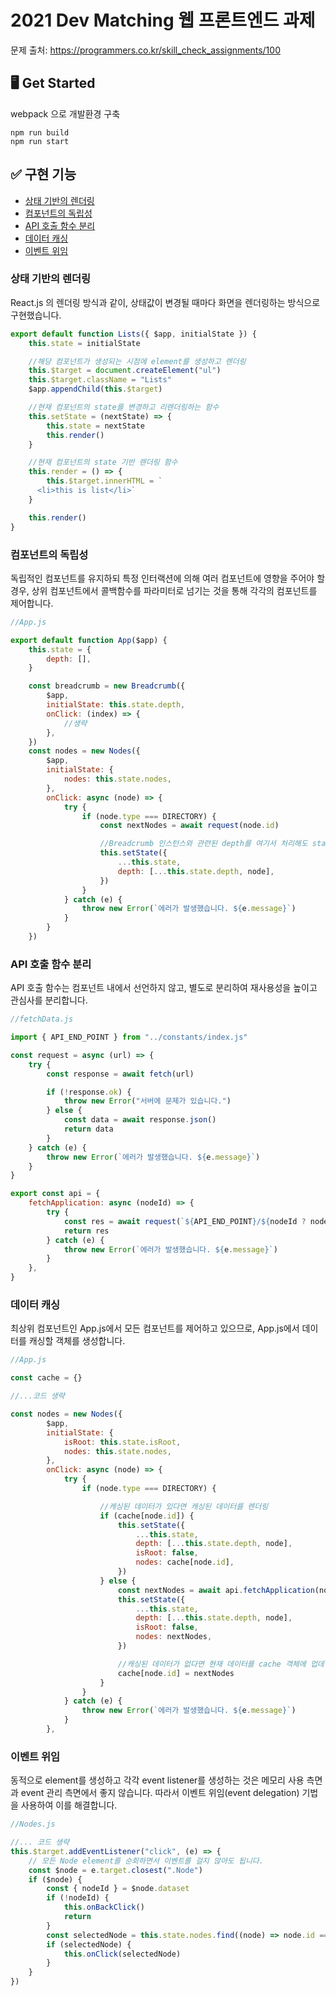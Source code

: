 # 2021 Dev Matching 웹 프론트엔드 과제

문제 출처: https://programmers.co.kr/skill_check_assignments/100

## 🖥 Get Started

webpack 으로 개발환경 구축

```
npm run build
npm run start
```

## ✅ 구현 기능

- [상태 기반의 렌더링](#상태-기반의-렌더링)
- [컴포넌트의 독립성](#컴포넌트의-독립성)
- [API 호출 함수 분리](#api-호출-함수-분리)
- [데이터 캐싱](#데이터-캐싱)
- [이벤트 위임](#이벤트-위임)

### 상태 기반의 렌더링

React.js 의 렌더링 방식과 같이, 상태값이 변경될 때마다 화면을 렌더링하는 방식으로 구현했습니다.

```js
export default function Lists({ $app, initialState }) {
	this.state = initialState

	//해당 컴포넌트가 생성되는 시점에 element를 생성하고 렌더링
	this.$target = document.createElement("ul")
	this.$target.className = "Lists"
	$app.appendChild(this.$target)

	//현재 컴포넌트의 state를 변경하고 리렌더링하는 함수
	this.setState = (nextState) => {
		this.state = nextState
		this.render()
	}

	//현재 컴포넌트의 state 기반 렌더링 함수
	this.render = () => {
		this.$target.innerHTML = `
      <li>this is list</li>`
	}

	this.render()
}
```

### 컴포넌트의 독립성

독립적인 컴포넌트를 유지하되 특정 인터랙션에 의해 여러 컴포넌트에 영향을 주어야 할 경우, 상위 컴포넌트에서 콜백함수를 파라미터로 넘기는 것을 통해 각각의 컴포넌트를 제어합니다.

```js
//App.js

export default function App($app) {
	this.state = {
		depth: [],
	}

	const breadcrumb = new Breadcrumb({
		$app,
		initialState: this.state.depth,
		onClick: (index) => {
            //생략
		},
	})
	const nodes = new Nodes({
		$app,
		initialState: {
			nodes: this.state.nodes,
		},
		onClick: async (node) => {
			try {
				if (node.type === DIRECTORY) {
                    const nextNodes = await request(node.id)

                    //Breadcrumb 인스턴스와 관련된 depth를 여기서 처리해도 state가 함께 업데이트 되므로 서로 컴포넌트의 의존성을 줄일 수 있습니다.
                    this.setState({
                        ...this.state,
                        depth: [...this.state.depth, node],
                    })
                }
			} catch (e) {
				throw new Error(`에러가 발생했습니다. ${e.message}`)
			}
		}
	})
```

### API 호출 함수 분리

API 호출 함수는 컴포넌트 내에서 선언하지 않고, 별도로 분리하여 재사용성을 높이고 관심사를 분리합니다.

```js
//fetchData.js

import { API_END_POINT } from "../constants/index.js"

const request = async (url) => {
	try {
		const response = await fetch(url)

		if (!response.ok) {
			throw new Error("서버에 문제가 있습니다.")
		} else {
			const data = await response.json()
			return data
		}
	} catch (e) {
		throw new Error(`에러가 발생했습니다. ${e.message}`)
	}
}

export const api = {
	fetchApplication: async (nodeId) => {
		try {
			const res = await request(`${API_END_POINT}/${nodeId ? nodeId : ""}`)
			return res
		} catch (e) {
			throw new Error(`에러가 발생했습니다. ${e.message}`)
		}
	},
}
```

### 데이터 캐싱

최상위 컴포넌트인 App.js에서 모든 컴포넌트를 제어하고 있으므로, App.js에서 데이터를 캐싱할 객체를 생성합니다.

```js
//App.js

const cache = {}

//...코드 생략

const nodes = new Nodes({
		$app,
		initialState: {
			isRoot: this.state.isRoot,
			nodes: this.state.nodes,
		},
		onClick: async (node) => {
			try {
				if (node.type === DIRECTORY) {

                    //캐싱된 데이터가 있다면 캐싱된 데이터를 렌더링
					if (cache[node.id]) {
						this.setState({
							...this.state,
							depth: [...this.state.depth, node],
							isRoot: false,
							nodes: cache[node.id],
						})
					} else {
						const nextNodes = await api.fetchApplication(node.id)
						this.setState({
							...this.state,
							depth: [...this.state.depth, node],
							isRoot: false,
							nodes: nextNodes,
						})

                        //캐싱된 데이터가 없다면 현재 데이터를 cache 객체에 업데이트하여 캐싱
						cache[node.id] = nextNodes
					}
				}
			} catch (e) {
				throw new Error(`에러가 발생했습니다. ${e.message}`)
			}
		},

```

### 이벤트 위임

동적으로 element를 생성하고 각각 event listener를 생성하는 것은 메모리 사용 측면과 event 관리 측면에서 좋지 않습니다. 따라서 이벤트 위임(event delegation) 기법을 사용하여 이를 해결합니다.

```js
//Nodes.js

//... 코드 생략
this.$target.addEventListener("click", (e) => {
	// 모든 Node element를 순회하면서 이벤트를 걸지 않아도 됩니다.
	const $node = e.target.closest(".Node")
	if ($node) {
		const { nodeId } = $node.dataset
		if (!nodeId) {
			this.onBackClick()
			return
		}
		const selectedNode = this.state.nodes.find((node) => node.id === nodeId)
		if (selectedNode) {
			this.onClick(selectedNode)
		}
	}
})
```
